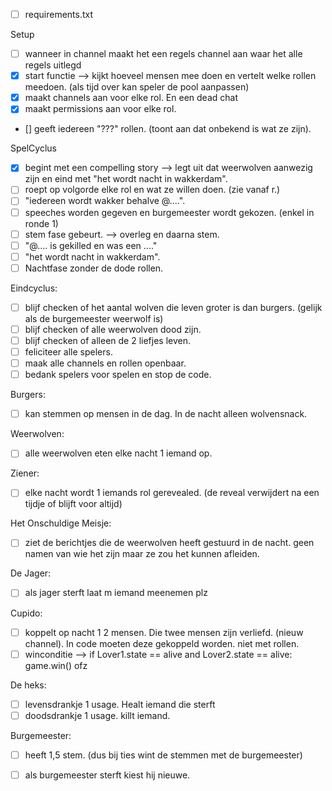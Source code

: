 - [ ] requirements.txt

Setup
- [ ] wanneer in channel maakt het een regels channel aan waar het alle regels uitlegd
- [X] start functie --> kijkt hoeveel mensen mee doen en vertelt welke rollen meedoen. (als tijd over kan speler de pool aanpassen)
- [X] maakt channels aan voor elke rol. En een dead chat
- [X] maakt permissions aan voor elke rol. 
- [] geeft iedereen "???" rollen. (toont aan dat onbekend is wat ze zijn).

SpelCyclus
- [X] begint met een compelling story --> legt uit dat weerwolven aanwezig zijn en eind met "het wordt nacht in wakkerdam".
- [ ] roept op volgorde elke rol en wat ze willen doen. (zie vanaf r.)
- [ ] "iedereen wordt wakker behalve @....".
- [ ] speeches worden gegeven en burgemeester wordt gekozen. (enkel in ronde 1)
- [ ] stem fase gebeurt. --> overleg en daarna stem.
- [ ] "@.... is gekilled en was een ...."
- [ ] "het wordt nacht in wakkerdam".
- [ ] Nachtfase zonder de dode rollen.

Eindcyclus:
- [ ] blijf checken of het aantal wolven die leven groter is dan burgers. (gelijk als de burgemeester weerwolf is)
- [ ] blijf checken of alle weerwolven dood zijn.
- [ ] blijf checken of alleen de 2 liefjes leven.
- [ ] feliciteer alle spelers.
- [ ] maak alle channels en rollen openbaar.
- [ ] bedank spelers voor spelen en stop de code.

Burgers:
- [ ] kan stemmen op mensen in de dag. In de nacht alleen wolvensnack.

Weerwolven:
- [ ] alle weerwolven eten elke nacht 1 iemand op.

Ziener:
- [ ] elke nacht wordt 1 iemands rol gerevealed. (de reveal verwijdert na een tijdje of blijft voor altijd)

Het Onschuldige Meisje:
- [ ] ziet de berichtjes die de weerwolven heeft gestuurd in de nacht. geen namen van wie het zijn maar ze zou het kunnen afleiden.

De Jager:
- [ ] als jager sterft laat m iemand meenemen plz

Cupido:
- [ ] koppelt op nacht 1 2 mensen. Die twee mensen zijn verliefd. (nieuw channel). In code moeten deze gekoppeld worden. niet met rollen.
- [ ] winconditie --> if Lover1.state == alive and Lover2.state == alive: game.win() ofz

De heks:
- [ ] levensdrankje 1 usage. Healt iemand die sterft
- [ ] doodsdrankje 1 usage. killt iemand.

Burgemeester:
- [ ] heeft 1,5 stem. (dus bij ties wint de stemmen met de burgemeester)
- [ ] als burgemeester sterft kiest hij nieuwe.

